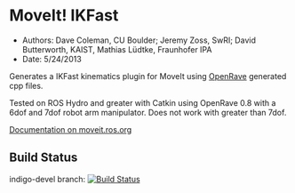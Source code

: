 MoveIt! IKFast
==========
* Authors: Dave Coleman, CU Boulder; Jeremy Zoss, SwRI; David Butterworth, KAIST, Mathias Lüdtke, Fraunhofer IPA
* Date: 5/24/2013

Generates a IKFast kinematics plugin for MoveIt using [OpenRave](http://openrave.org/) generated cpp files.

Tested on ROS Hydro and greater with Catkin using OpenRave 0.8 with a 6dof and 7dof robot arm manipulator. Does not work with greater than 7dof.

[Documentation on moveit.ros.org](http://moveit.ros.org/wiki/Kinematics/IKFast)

## Build Status

indigo-devel branch: [![Build Status](https://travis-ci.org/ros-planning/moveit_ikfast.png?branch=indigo-devel)](https://travis-ci.org/ros-planning/moveit_ikfast)
